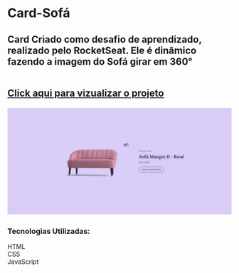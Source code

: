 # Card-Sofá

<h2>Card Criado como desafio de aprendizado, realizado pelo RocketSeat. Ele é dinâmico fazendo a imagem do Sofá girar em 360°<br>
<br>
<p><a href="">Click aqui para vizualizar o projeto</a></p>

<img src="/Assets/img/Captura da Web_13-6-2023_221356_.jpeg">

<h3>Tecnologias Utilizadas:</h3>
<p>HTML<br>
CSS<br>
JavaScript</p>
